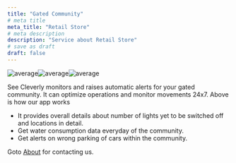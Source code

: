 ```yaml
---
title: "Gated Community"
# meta title
meta_title: "Retail Store"
# meta description
description: "Service about Retail Store"
# save as draft
draft: false
---
```

![average](/images/gated-community-screen1.png)![average](/images/gated-community-screen2.png)![average](/images/gated-community-screen3.png)

See Cleverly monitors and raises automatic alerts for your gated community. It can optimize operations and monitor movements 24x7. Above is how our app works
- It provides overall details about number of lights yet to be switched off and locations in detail.
- Get water consumption data everyday of the community.
- Get alerts on wrong parking of cars within the community.


Goto [About](/about) for contacting us.



